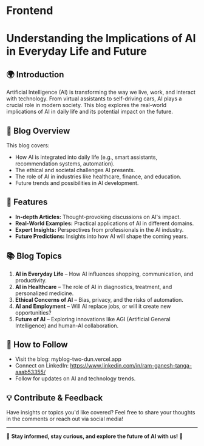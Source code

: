 # Frontend
# Understanding the Implications of AI in Everyday Life and Future

## 🌍 Introduction
Artificial Intelligence (AI) is transforming the way we live, work, and interact with technology. From virtual assistants to self-driving cars, AI plays a crucial role in modern society. This blog explores the real-world implications of AI in daily life and its potential impact on the future.

## 📌 Blog Overview
This blog covers:
- How AI is integrated into daily life (e.g., smart assistants, recommendation systems, automation).
- The ethical and societal challenges AI presents.
- The role of AI in industries like healthcare, finance, and education.
- Future trends and possibilities in AI development.

## 🚀 Features
- **In-depth Articles:** Thought-provoking discussions on AI's impact.
- **Real-World Examples:** Practical applications of AI in different domains.
- **Expert Insights:** Perspectives from professionals in the AI industry.
- **Future Predictions:** Insights into how AI will shape the coming years.

## 📚 Blog Topics
1. **AI in Everyday Life** – How AI influences shopping, communication, and productivity.
2. **AI in Healthcare** – The role of AI in diagnostics, treatment, and personalized medicine.
3. **Ethical Concerns of AI** – Bias, privacy, and the risks of automation.
4. **AI and Employment** – Will AI replace jobs, or will it create new opportunities?
5. **Future of AI** – Exploring innovations like AGI (Artificial General Intelligence) and human-AI collaboration.

## 🔗 How to Follow
- Visit the blog: myblog-two-dun.vercel.app
- Connect on LinkedIn: https://www.linkedin.com/in/ram-ganesh-tanga-aaab53355/
- Follow for updates on AI and technology trends.

## 💡 Contribute & Feedback
Have insights or topics you'd like covered? Feel free to share your thoughts in the comments or reach out via social media!

---

📢 **Stay informed, stay curious, and explore the future of AI with us!** 🚀

